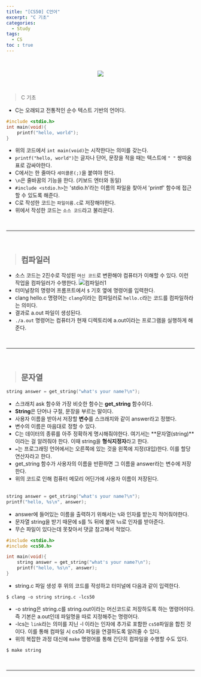 ```yaml
---
title: "[CS50] C언어"
excerpt: "C 기초"
categories: 
  - Study
tags: 
  - CS
toc : true
---
```


<br>

<p align="center">
  <a href="https://www.boostcourse.org/cs112" target="_blank">
    <img src="https://user-images.githubusercontent.com/70805241/120475971-009abc80-c3e5-11eb-89d9-fbe289f41b73.png">
  </a>
</p>

<br>

> C 기초

- C는 오래되고 전통적인 순수 텍스트 기반의 언어다.

```c
#include <stdio.h>
int main(void){
    printf("hello, world");
}
```

- 위의 코드에서 `int main(void)`는 시작한다는 의미를 갖는다.
- `printf("hello, world")`는 글자나 단어, 문장을 적을 때는 텍스트에 `" "` 쌍따옴표로 감싸야한다.
- C에서는 한 줄마다 `세미콜론(;)`을 붙여야 한다.
- `\n`은 줄바꿈의 기능을 한다. (키보드 엔터와 동일)
- `#include <stdio.h>`는 'stdio.h'라는 이름의 파일을 찾아서 'printf' 함수에 접근할 수 있도록 해준다.
- C로 작성한 코드는 `파일이름.c`로 저장해야한다.
- 위에서 작성한 코드는 `소스 코드`라고 불리운다.

<br>


------------------------

<br>

> ## 컴파일러

- 소스 코드는 2진수로 작성된 `머신 코드`로 변환해야 컴퓨터가 이해할 수 있다. 이런 작업을 컴파일러가 수행한다. ![컴파일러1](https://user-images.githubusercontent.com/70805241/120955535-8bd0d500-c78c-11eb-90d5-1bcef52e218b.png)
- 터미널창의 명령어 프롬프트에서 `$` 기호 옆에 명령어를 입력한다.
- clang hello.c 명령어는 `clang`이라는 컴파일러로 `hello.c`라는 코드를 컴파일하라는 의미다.
- 결과로 a.out 파일이 생성된다. 
- `./a.out` 명령어는 컴퓨터가 현재 디렉토리에 a.out이라는 프로그램을 실행하게 해준다.



<br>

------------------------

<br>

> ## 문자열

```c
string answer = get_string("what's your name?\n");
```

- 스크래치 ask 함수와 가장 비슷한 함수는 **get_string** 함수이다.
- **String**은 단어나 구절, 문장을 부르는 말이다.
- 사용자 이름을 받아서 저장할 **변수**를 스크래치와 같이 answer라고 정했다.
- 변수의 이름은 마음대로 정할 수 있다.
- C는 데이터의 종류를 아주 정확하게 명시해줘야한다. 여기서는 **문자열(string)**이라는 걸 알려줘야 한다. 이때 string을 **형식지정자**라고 한다.
- `=`는 프로그래밍 언어에서는 오른쪽에 있는 것을 왼쪽에 지정(대입)한다. 이를 할당 연산자라고 한다.
- get_string 함수가 사용자의 이름을 반환하면 그 이름을 answer라는 변수에 저장한다.
- 위의 코드로 인해 컴퓨터 메모리 어딘가에 사용자 이름이 저장된다.
<br><br>

```c
string answer = get_string("what's your name?\n");
printf("hello, %s\n", answer);
```
- answer에 들어있는 이름을 출력하기 위해서는 `%`와 인자를 받는지 적어줘야한다. 
- 문자열 string을 받기 때문에 s를 % 뒤에 붙여 `%s`로 인자를 받아준다.
- 무슨 파일이 있다는데 못찾아서 댓글 참고해서 적었다.

```c
#include <stdio.h>
#include <cs50.h>

int main(void){
    string answer = get_string("what's your name?\n");
    printf("hello, %s\n", answer);
}
```

- string.c 파일 생성 후 위의 코드를 작성하고 터미널에 다음과 같이 입력한다.
```
$ clang -o string string.c -lcs50
```
- -o string은 string.c를 string.out이라는 머신코드로 저장하도록 하는 명령어이다. 즉 기본은 a.out인데 파일명을 따로 지정해주는 명령어다.
- -lcs는 `link`라는 의미를 지닌 -l 이라는 인자에 추가로 포함한 `cs50`파일을 합친 것이다. 이를 통해 컴파일 시 cs50 파일을 연결하도록 알려줄 수 있다.
- 위의 복잡한 과정 대신에 `make` 명령어를 통해 간단히 컴파일을 수행할 수도 있다.
```c
$ make string
```

<br>

--------------

<br>